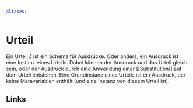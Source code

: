 ```yaml
---
aliases: 
---
```

# Urteil 
Ein Urteil $\zeta$ ist ein Schema für Ausdrücke. Oder anders, ein Ausdruck ist eine Instanz eines Urteils. Dabei können der Ausdruck und das Urteil gleich sein, oder der Ausdruck durch eine Anwendung einer [[Substitution]] auf dem Urteil entstehen. 
Eine Grundinstanz eines Urteils ist ein Ausdruck, der keine Metavariablen enthält (und eine Instanz von diesem Urteil ist).
## Links